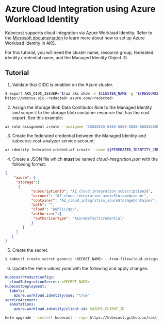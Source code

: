 # Azure Cloud Integration using Azure Workload Identity

Kubecost supports cloud integration via Azure Workload Identity. Refer to the [Microsoft documentation](https://learn.microsoft.com/en-us/azure/aks/workload-identity-deploy-cluster) to learn more about how to set up Azure Workload Identity in AKS.

For this tutorial, you will need the cluster name, resource group, federated identity credential name, and the Managed Identity Object ID.

## Tutorial

1. Validate that OIDC is enabled on the Azure cluster.

```bash
$ export AKS_OIDC_ISSUER="$(az aks show -n $CLUSTER_NAME -g "${RESOURCE_GROUP}" --query "oidcIssuerProfile.issuerUrl" -otsv)"
https://westus.oic.<redacted>.azure.com/<redacted>
```

2. Assign the Storage Blob Data Contibutor Role to the Managed Identity and scope it to the storage blob container resource that has the cost export. See this example:

```bash
az role assignment create --assignee "55555555-5555-5555-5555-555555555555" --role "Storage Blob Data Contributor" --scope "/subscriptions/00000000-0000-0000-0000-000000000000/resourceGroups/Example-Storage-rg/providers/Microsoft.Storage/storageAccounts/storage12345"
```

3. Create the federated credential between the Managed Identity and kubecost-cost-analyzer service account:

```bash
az identity federated-credential create --name ${FEDERATED_IDENTITY_CREDENTIAL_NAME} --identity-name ${USER_ASSIGNED_IDENTITY_NAME} --resource-group ${RESOURCE_GROUP} --issuer ${AKS_OIDC_ISSUER} --subject system:serviceaccount:${KUBECOST_NAMESPACE}:kubecost-cost-analyzer
```

4. Create a JSON file which **must** be named _cloud-integration.json_ with the following format:

```json
{
    "azure": {
     "storage":[
      {
            "subscriptionID": "AZ_cloud_integration_subscriptionId",
            "account": "AZ_cloud_integration_azureStorageAccount",
            "container": "AZ_cloud_integration_azureStorageContainer",
            "path": "",
            "cloud": "public/gov",
            "authorizer":{
             "authorizerType": "AzureDefaultCredential"
            }
        }
     ]
   }
}
```

5. Create the secret.

```bash
$ kubectl create secret generic <SECRET_NAME> --from-file=cloud-integration.json -n kubecost
```

6. Update the Helm *values.yaml* with the following and apply changes:

```yaml
kubecostProductConfigs:
  cloudIntegrationSecret: <SECRET_NAME>
kubecostDeployment:
  labels:
    azure.workload.identity/use: "true"
serviceAccount:
  annotations:
    azure.workload.identity/client-id: $AZURE_CLIENT_ID
```

```bash
helm upgrade --install kubecost --repo https://kubecost.github.io/cost-analyzer cost-analyzer --namespace kubecost -f values.yaml
```
